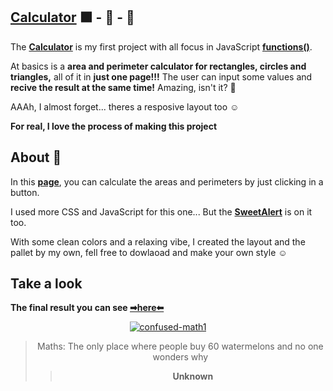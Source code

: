 ## [Calculator](https://bumboobee.github.io/area-cerimeter-calculator/) ⬛ - 🏐 - 🔺

The **[Calculator](https://bumboobee.github.io/area-cerimeter-calculator/)** is my first project with all focus in JavaScript **[functions()](https://www.w3schools.com/js/js_functions.asp)**.

At basics is a **area and perimeter calculator for rectangles, circles and triangles,** all of it in **just one page!!!** 
The user can input some values and **recive the result at the same time!** Amazing, isn't it? 🤗

AAAh, I almost forget... theres a resposive layout too ☺

**For real, I love the process of making this project**
 
## About 📱

In this **[page](https://bumboobee.github.io/area-cerimeter-calculator/)**, you can calculate the areas and perimeters by just clicking in a button.

I used more CSS and JavaScript for this one... But the **[SweetAlert](https://sweetalert2.github.io/#download)** is on it too.

With some clean colors and a relaxing vibe, I created the layout and the pallet by my own, fell free to dowlaoad and make your own style ☺

## Take a look

 **The final result you can see [➡here⬅](https://bumboobee.github.io/area-cerimeter-calculator/)**
 
<div align="center">

[![confused-math1](https://user-images.githubusercontent.com/94147847/156075763-a5ea0e6e-3c78-4cb4-a950-7799547d7ac1.gif)](https://bumboobee.github.io/area-cerimeter-calculator/)


 > Maths: The only place where people buy 60 watermelons and no one wonders why
 >> **Unknown**
<div \> 
